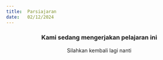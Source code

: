 ```yaml
---
title:  Parsiajaran
date:   02/12/2024
---
```


### <center>Kami sedang mengerjakan pelajaran ini</center>
<center>Silahkan kembali lagi nanti</center>